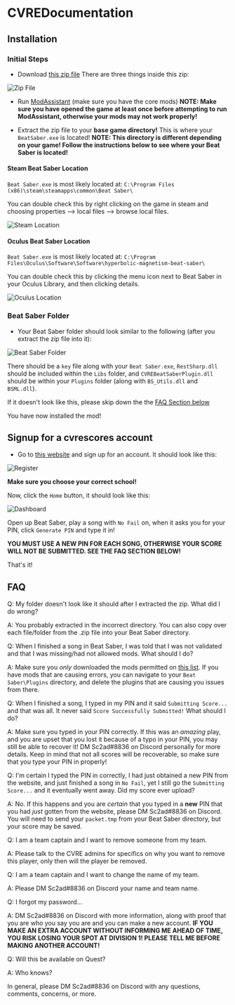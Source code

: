# CVREDocumentation

## Installation

### Initial Steps

- Download [this zip file](https://github.com/cvrebeatsaber/Documentation/releases/download/v1.6.1/CVREPlugin.zip)
There are three things inside this zip:

![Zip File](/uploads/00_zip_contents.png "Zip Contents")

- Run [ModAssistant](https://github.com/Assistant/ModAssistant) (make sure you have the core mods)
**NOTE: Make sure you have opened the game at least once before attempting to run ModAssistant, otherwise your mods may not work properly!**

- Extract the zip file to your **base game directory!** This is where your `BeatSaber.exe` is located!
**NOTE: This directory is different depending on your game! Follow the instructions below to see where your Beat Saber is located!**

#### Steam Beat Saber Location

`Beat Saber.exe` is most likely located at: `C:\Program Files (x86)\steam\steamapps\common\Beat Saber\`

You can double check this by right clicking on the game in steam and choosing properties --> local files --> browse local files.

![Steam Location](/uploads/01_steam_location.png "Steam Location")

#### Oculus Beat Saber Location

`Beat Saber.exe` is most likely located at: `C:\Program Files\Oculus\Software\Software\hyperbolic-magnetism-beat-saber\`

You can double check this by clicking the menu icon next to Beat Saber in your Oculus Library, and then clicking details.

![Oculus Location](/uploads/02_oculus_location.png "Oculus Location")

### Beat Saber Folder

- Your Beat Saber folder should look similar to the following (after you extract the zip file into it):

![Beat Saber Folder](/uploads/03_beatsaber_folder.png "Beat Saber Folder")

There should be a `key` file along with your `Beat Saber.exe`, `RestSharp.dll` should be included within the `Libs` folder, and `CVREBeatSaberPlugin.dll` should be within your `Plugins` folder (along with `BS_Utils.dll` and `BSML.dll`).

If it doesn't look like this, please skip down the the [FAQ Section below](https://github.com/cvrebeatsaber/Documentation#faq)

You have now installed the mod!

## Signup for a cvrescores account

- Go to [this website](https://cvrescores.herokuapp.com/register) and sign up for an account. It should look like this:

![Register](/uploads/04_cvrescores_register.png "Register for an account")

**Make sure you choose your correct school!**

Now, click the `Home` button, it should look like this:

![Dashboard](/uploads/05_cvrescores_dashboard.png "Dashboard")

Open up Beat Saber, play a song with `No Fail` on, when it asks you for your PIN, click `Generate PIN` and type it in!

**YOU MUST USE A NEW PIN FOR EACH SONG, OTHERWISE YOUR SCORE WILL NOT BE SUBMITTED. SEE THE FAQ SECTION BELOW!**

That's it!

## FAQ

Q: My folder doesn't look like it should after I extracted the zip. What did I do wrong?

A: You probably extracted in the incorrect directory. You can also copy over each file/folder from the .zip file into your Beat Saber directory.

Q: When I finished a song in Beat Saber, I was told that I was not validated and that I was missing/had not allowed mods. What should I do?

A: Make sure you _only_ downloaded the mods permitted on [this list](https://tinyurl.com/cvremods). If you have mods that are causing errors, you can navigate to your `Beat Saber\Plugins` directory, and delete the plugins that are causing you issues from there.

Q: When I finished a song, I typed in my PIN and it said `Submitting Score...` and that was all. It never said `Score Successfully Submitted!` What should I do?

A: Make sure you typed in your PIN correctly. If this was an _amazing_ play, and you are upset that you lost it because of a typo in your PIN, you may still be able to recover it! DM Sc2ad#8836 on Discord personally for more details. Keep in mind that not all scores will be recoverable, so make sure that you type your PIN in properly!

Q: I'm certain I typed the PIN in correctly, I had just obtained a new PIN from the website, and just finished a song in `No Fail`, yet I still go the `Submitting Score...` and it eventually went away. Did my score ever upload?

A: No. If this happens and you are _certain_ that you typed in a **new** PIN that you had _just_ gotten from the website, please DM Sc2ad#8836 on Discord. You will need to send your `packet.tmp` from your Beat Saber directory, but your score may be saved.

Q: I am a team captain and I want to remove someone from my team.

A: Please talk to the CVRE admins for specifics on why you want to remove this player, only then will the player be removed.

Q: I am a team captain and I want to change the name of my team.

A: Please DM Sc2ad#8836 on Discord your name and team name.

Q: I forgot my password...

A: DM Sc2ad#8836 on Discord with more information, along with proof that you are who you say you are and you can make a new account. **IF YOU MAKE AN EXTRA ACCOUNT WITHOUT INFORMING ME AHEAD OF TIME, YOU RISK LOSING YOUR SPOT AT DIVISION 1! PLEASE TELL ME BEFORE MAKING ANOTHER ACCOUNT!**

Q: Will this be available on Quest?

A: Who knows?

In general, please DM Sc2ad#8836 on Discord with any questions, comments, concerns, or more.
